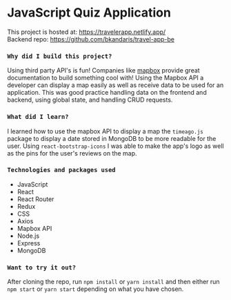 # JavaScript Quiz Application

This project is hosted at: https://travelerapp.netlify.app/ \
Backend repo: https://github.com/bkandaris/travel-app-be

### `Why did I build this project?`

Using third party API's is fun! Companies like [mapbox](https://www.mapbox.com/) provide great documentation to build something cool with! Using the Mapbox API a developer can display a map easily as well as receive data to be used for an application. This was good practice handling data on the frontend and backend, using global state, and handling CRUD requests.

### `What did I learn?`

I learned how to use the mapbox API to display a map the `timeago.js` package to display a date stored in MongoDB to be more readable for the user. Using `react-bootstrap-icons` I was able to make the app's logo as well as the pins for the user's reviews on the map.

### `Technologies and packages used`

- JavaScript
- React
- React Router
- Redux
- CSS
- Axios
- Mapbox API
- Node.js
- Express
- MongoDB

### `Want to try it out?`

After cloning the repo, run `npm install` or `yarn install` and then either run `npm start` or `yarn start` depending on what you have chosen.
